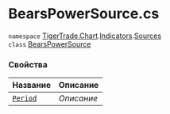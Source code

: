 
# BearsPowerSource.cs
`namespace` [TigerTrade.Chart](../../../../../TigerTrade.Chart.md).[Indicators](../../../../../TigerTrade.Chart/Indicators.md).[Sources](../../../../../TigerTrade.Chart/Indicators/Sources.md)  
    `class` [BearsPowerSource](../../BearsPowerSource.cs.md)

### Свойства
| Название | Описание |
| --- | --- |
| [`Period`](./Свойства/Period.md) | *Описание* |
